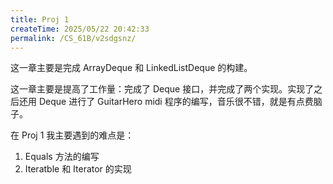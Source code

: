 ```yaml
---
title: Proj 1
createTime: 2025/05/22 20:42:33
permalink: /CS_61B/v2sdgsnz/
---
```

这一章主要是完成 ArrayDeque 和 LinkedListDeque 的构建。

这一章主要是提高了工作量：完成了 Deque 接口，并完成了两个实现。实现了之后还用 Deque 进行了 GuitarHero midi 程序的编写，音乐很不错，就是有点费脑子。

在 Proj 1 我主要遇到的难点是：

1. Equals 方法的编写
2. Iteratble 和 Iterator 的实现


